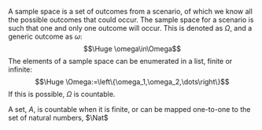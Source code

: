 A sample space is a set of outcomes from a scenario, of which we know all the possible outcomes that could occur. The sample space for a scenario is such that one and only one outcome will occur. This is denoted as $\Omega$, and a generic outcome as $\omega$:
$$\Huge \omega\in\Omega$$
The elements of a sample space can be enumerated in a list, finite or infinite:
$$\Huge \Omega:=\left\{\omega_1,\omega_2,\dots\right\}$$
If this is possible, $\Omega$ is countable.

A set, $A$, is countable when it is finite, or can be mapped one-to-one to the set of natural numbers, $\Nat$ 